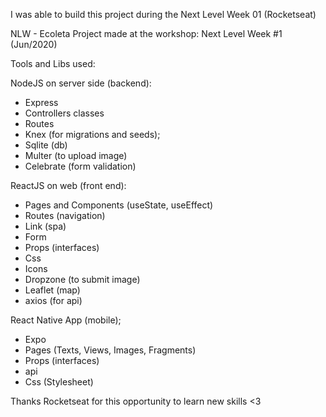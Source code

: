 I was able to build this project during the Next Level Week 01 (Rocketseat)

NLW - Ecoleta
Project made at the workshop: Next Level Week #1 (Jun/2020)

Tools and Libs used:

NodeJS on server side (backend):
  - Express
  - Controllers classes
  - Routes
  - Knex (for migrations and seeds);
  - Sqlite (db)
  - Multer (to upload image)
  - Celebrate (form validation)
  
ReactJS on web (front end):
  - Pages and Components (useState, useEffect)
  - Routes (navigation)
  - Link (spa)
  - Form
  - Props (interfaces)
  - Css
  - Icons
  - Dropzone (to submit image)
  - Leaflet (map)
  - axios (for api)

React Native App (mobile);
  - Expo
  - Pages (Texts, Views, Images, Fragments)
  - Props (interfaces)
  - api
  - Css (Stylesheet)


Thanks Rocketseat for this opportunity to learn new skills <3
